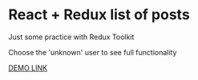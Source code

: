 # React + Redux list of posts

Just some practice with Redux Toolkit

Choose the 'unknown' user to see full functionality

[DEMO LINK](https://Esceype.github.io/react_redux-list-of-posts/)